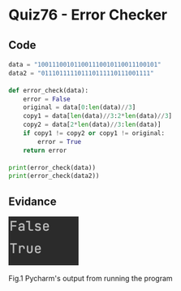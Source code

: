 # Quiz76 - Error Checker
## Code
```.py
data = "100111001011001110010110011100101"
data2 = "011101111101110111110111001111"

def error_check(data):
    error = False
    original = data[0:len(data)//3]
    copy1 = data[len(data)//3:2*len(data)//3]
    copy2 = data[2*len(data)//3:len(data)]
    if copy1 != copy2 or copy1 != original:
        error = True
    return error

print(error_check(data))
print(error_check(data2))
```
## Evidance
![](https://github.com/MeisaChi/Year2/blob/main/photo/quiz76.png)

Fig.1 Pycharm's output from running the program
